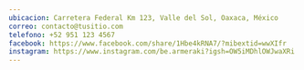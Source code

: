 ```yaml
---
ubicacion: Carretera Federal Km 123, Valle del Sol, Oaxaca, México
correo: contacto@tusitio.com
telefono: +52 951 123 4567
facebook: https://www.facebook.com/share/1Hbe4kRNA7/?mibextid=wwXIfr
instagram: https://www.instagram.com/be.armeraki?igsh=OW5iMDhlOWJwaXRi
---
```

